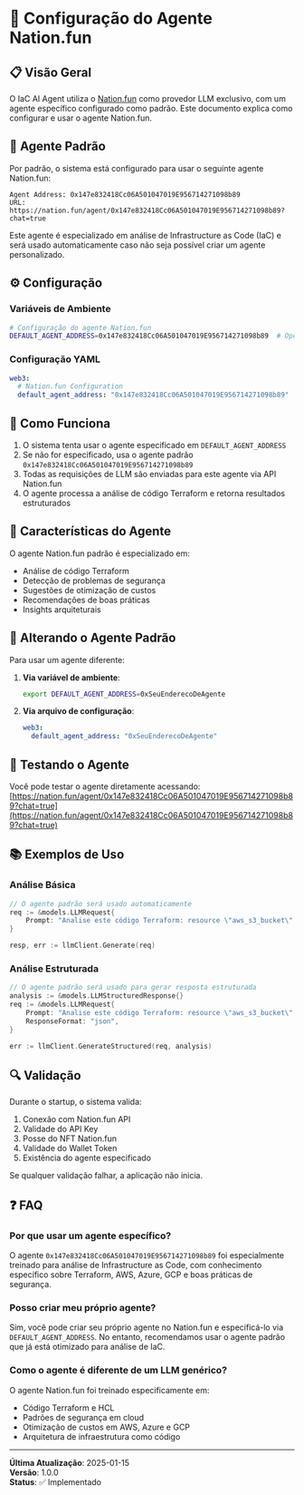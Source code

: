# 🤖 Configuração do Agente Nation.fun

## 📋 Visão Geral

O IaC AI Agent utiliza o [Nation.fun](https://nation.fun) como provedor LLM exclusivo, com um agente específico configurado como padrão. Este documento explica como configurar e usar o agente Nation.fun.

## 🔗 Agente Padrão

Por padrão, o sistema está configurado para usar o seguinte agente Nation.fun:

```
Agent Address: 0x147e832418Cc06A501047019E956714271098b89
URL: https://nation.fun/agent/0x147e832418Cc06A501047019E956714271098b89?chat=true
```

Este agente é especializado em análise de Infrastructure as Code (IaC) e será usado automaticamente caso não seja possível criar um agente personalizado.

## ⚙️ Configuração

### Variáveis de Ambiente

```bash
# Configuração do agente Nation.fun
DEFAULT_AGENT_ADDRESS=0x147e832418Cc06A501047019E956714271098b89  # Opcional, usa o padrão se não especificado
```

### Configuração YAML

```yaml
web3:
  # Nation.fun Configuration
  default_agent_address: "0x147e832418Cc06A501047019E956714271098b89"  # Agente padrão Nation.fun
```

## 🔧 Como Funciona

1. O sistema tenta usar o agente especificado em `DEFAULT_AGENT_ADDRESS`
2. Se não for especificado, usa o agente padrão `0x147e832418Cc06A501047019E956714271098b89`
3. Todas as requisições de LLM são enviadas para este agente via API Nation.fun
4. O agente processa a análise de código Terraform e retorna resultados estruturados

## 🎯 Características do Agente

O agente Nation.fun padrão é especializado em:

- Análise de código Terraform
- Detecção de problemas de segurança
- Sugestões de otimização de custos
- Recomendações de boas práticas
- Insights arquiteturais

## 🔄 Alterando o Agente Padrão

Para usar um agente diferente:

1. **Via variável de ambiente**:
   ```bash
   export DEFAULT_AGENT_ADDRESS=0xSeuEnderecoDeAgente
   ```

2. **Via arquivo de configuração**:
   ```yaml
   web3:
     default_agent_address: "0xSeuEnderecoDeAgente"
   ```

## 🧪 Testando o Agente

Você pode testar o agente diretamente acessando:
[https://nation.fun/agent/0x147e832418Cc06A501047019E956714271098b89?chat=true](https://nation.fun/agent/0x147e832418Cc06A501047019E956714271098b89?chat=true)

## 📚 Exemplos de Uso

### Análise Básica

```go
// O agente padrão será usado automaticamente
req := &models.LLMRequest{
    Prompt: "Analise este código Terraform: resource \"aws_s3_bucket\" \"example\" { ... }",
}

resp, err := llmClient.Generate(req)
```

### Análise Estruturada

```go
// O agente padrão será usado para gerar resposta estruturada
analysis := &models.LLMStructuredResponse{}
req := &models.LLMRequest{
    Prompt: "Analise este código Terraform: resource \"aws_s3_bucket\" \"example\" { ... }",
    ResponseFormat: "json",
}

err := llmClient.GenerateStructured(req, analysis)
```

## 🔍 Validação

Durante o startup, o sistema valida:

1. Conexão com Nation.fun API
2. Validade do API Key
3. Posse do NFT Nation.fun
4. Validade do Wallet Token
5. Existência do agente especificado

Se qualquer validação falhar, a aplicação não inicia.

## ❓ FAQ

### Por que usar um agente específico?

O agente `0x147e832418Cc06A501047019E956714271098b89` foi especialmente treinado para análise de Infrastructure as Code, com conhecimento específico sobre Terraform, AWS, Azure, GCP e boas práticas de segurança.

### Posso criar meu próprio agente?

Sim, você pode criar seu próprio agente no Nation.fun e especificá-lo via `DEFAULT_AGENT_ADDRESS`. No entanto, recomendamos usar o agente padrão que já está otimizado para análise de IaC.

### Como o agente é diferente de um LLM genérico?

O agente Nation.fun foi treinado especificamente em:
- Código Terraform e HCL
- Padrões de segurança em cloud
- Otimização de custos em AWS, Azure e GCP
- Arquitetura de infraestrutura como código

---

**Última Atualização**: 2025-01-15  
**Versão**: 1.0.0  
**Status**: ✅ Implementado
